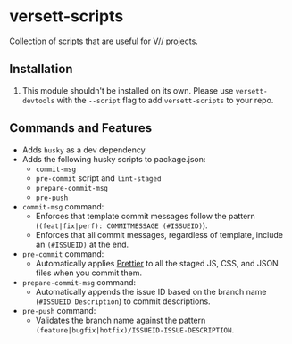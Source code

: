 # versett-scripts

Collection of scripts that are useful for V// projects.

## Installation

1. This module shouldn't be installed on its own. Please use `versett-devtools` with the `--script` flag to add `versett-scripts` to your repo.

## Commands and Features

- Adds `husky` as a dev dependency
- Adds the following husky scripts to package.json:
  - `commit-msg`
  - `pre-commit` script and `lint-staged`
  - `prepare-commit-msg`
  - `pre-push`
- `commit-msg` command:
  - Enforces that template commit messages follow the pattern (`(feat|fix|perf): COMMITMESSAGE (#ISSUEID)`).
  - Enforces that all commit messages, regardless of template, include an `(#ISSUEID)` at the end.
- `pre-commit` command:
  - Automatically applies [Prettier](https://github.com/prettier/prettier) to all the staged JS, CSS, and JSON files when you commit them.
- `prepare-commit-msg` command:
  - Automatically appends the issue ID based on the branch name (`#ISSUEID Description`) to commit descriptions.
- `pre-push` command:
  - Validates the branch name against the pattern `(feature|bugfix|hotfix)/ISSUEID-ISSUE-DESCRIPTION`.
